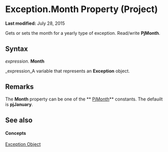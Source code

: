 
# Exception.Month Property (Project)

 **Last modified:** July 28, 2015

Gets or sets the month for a yearly type of exception. Read/write  **PjMonth**.

## Syntax

 _expression_. **Month**

 _expression_A variable that represents an  **Exception** object.


## Remarks

The  **Month** property can be one of the ** [PjMonth](a9bc801a-d92d-bcc4-cf97-6e370ceec0aa.md)** constants. The defauilt is **pjJanuary**.


## See also


#### Concepts


 [Exception Object](105372cd-2e8b-0fd0-f565-0a75c907a40a.md)
